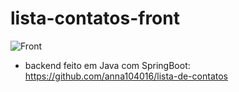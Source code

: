 # lista-contatos-front
![Front](https://github.com/anna104016/html/blob/main/html/listaContatos.gif)

 - backend feito em Java com SpringBoot:
https://github.com/anna104016/lista-de-contatos

